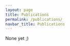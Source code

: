 ```yaml
---
layout: page
title: Publications
permalink: /publications/
navbar_title: Publications
---
```


None yet ;)